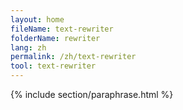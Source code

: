 ```yaml
---
layout: home
fileName: text-rewriter
folderName: rewriter
lang: zh
permalink: /zh/text-rewriter
tool: text-rewriter
---
```

{% include section/paraphrase.html %}
